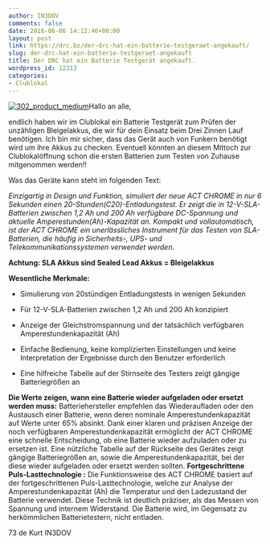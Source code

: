 ```yaml
---
author: IN3DOV
comments: false
date: 2016-06-06 14:12:46+00:00
layout: post
link: https://drc.bz/der-drc-hat-ein-batterie-testgeraet-angekauft/
slug: der-drc-hat-ein-batterie-testgeraet-angekauft
title: Der DRC hat ein Batterie Testgerät angekauft.
wordpress_id: 12313
categories:
- Clublokal
---
```


[![302_product_medium](https://drc.bz/wp-content/uploads/2016/06/302_product_medium-300x207.jpg)](https://drc.bz/wp-content/uploads/2016/06/302_product_medium.jpg)Hallo an alle,


endlich haben wir im Clublokal ein Batterie Testgerät zum Prüfen der unzähligen Bleigelakkus, die wir für dein Einsatz beim Drei Zinnen Lauf benötigen. Ich bin mir sicher, dass das Gerät auch von Funkern benötigt wird um ihre Akkus zu checken. Eventuell könnten an diesem Mittoch zur Clublokalöffnung schon die ersten Batterien zum Testen von Zuhause mitgenommen werden!!




Was das Geräte kann steht im folgenden Text:


_Einzigartig in Design und Funktion, simuliert der neue ACT CHROME in nur 6 Sekunden einen 20-Stunden(C20)-Entladungstest. Er zeigt die in 12-V-SLA-Batterien zwischen 1,2 Ah und 200 Ah verfügbare DC-Spannung und aktuelle Amperestunden(Ah)-Kapazität an. Kompakt und vollautomatisch, ist der ACT CHROME ein unerlässliches Instrument für das Testen von SLA-Batterien, die häufig in Sicherheits-, UPS- und Telekommunikationssystemen verwendet werden_.

**Achtung: SLA Akkus sind Sealed Lead Akkus = Bleigelakkus**

**Wesentliche Merkmale:**



	
  * Simulierung von 20stündigen Entladungstests in wenigen Sekunden

	
  * Für 12-V-SLA-Batterien zwischen 1,2 Ah und 200 Ah konzipiert

	
  * Anzeige der Gleichstromspannung und der tatsächlich verfügbaren Amperestundenkapazität (Ah)

	
  * Einfache Bedienung, keine komplizierten Einstellungen und keine Interpretation der Ergebnisse durch den Benutzer erforderlich

	
  * Eine hilfreiche Tabelle auf der Stirnseite des Testers zeigt gängige Batteriegrößen an


**Die Werte zeigen, wann eine Batterie wieder aufgeladen oder ersetzt werden muss:**
Batteriehersteller empfehlen das Wiederaufladen oder den Austausch einer Batterie, wenn deren nominale Amperestundenkapazität auf Werte unter 65% absinkt. Dank einer klaren und präzisen Anzeige der noch verfügbaren Amperestundenkapazität ermöglicht der ACT CHROME eine schnelle Entscheidung, ob eine Batterie wieder aufzuladen oder zu ersetzen ist. Eine nützliche Tabelle auf der Rückseite des Gerätes zeigt gängige Batteriegrößen an, sowie die Amperestundenkapazität, bei der diese wieder aufgeladen oder ersetzt werden sollten.
**Fortgeschrittene Puls-Lasttechnologie :**
Die Funktionsweise des ACT CHROME basiert auf der fortgeschrittenen Puls-Lasttechnologie, welche zur Analyse der Amperestundenkapazität (Ah) die Temperatur und den Ladezustand der Batterie verwendet. Diese Technik ist deutlich präziser, als das Messen von Spannung und internem Widerstand. Die Batterie wird, im Gegensatz zu herkömmlichen Batterietestern, nicht entladen.

73 de Kurt IN3DOV


